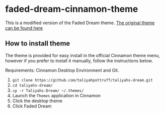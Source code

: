 # faded-dream-cinnamon-theme
This is a modified version of the Faded Dream theme.
[The original theme can be found here](https://github.com/aaron-dev-git/faded-dream-cinnamon-theme)

<!--## Screenshot
![My setup (as of June 10th, 2020)](https://i.imgur.com/f75Tnvu.png)-->

## How to install theme

The theme is provided for easy install in the official Cinnamon theme menu, however if you prefer to install it manually, follow the instructions below.


Requirements: Cinnamon Desktop Environment and Git. 

1. `git clone https://github.com/taliyahpottruff/taliyahs-dream.git`
2. `cd taliyahs-dream/`
3. `cp -r Taliyahs-Dream/ ~/.themes/`
4. Launch the `Themes` application in Cinnamon
5. Click the desktop theme
6. Click Faded Dream

<!--## My setup
Wallpaper: [Mountains Moon Trees Minimalism](https://images.hdqwalls.com/wallpapers/mountains-moon-trees-minimalism-hd.jpg)<br>
Window Borders: Mint-Y-Dark<br>
Icons: Papirus-Dark<br>
Controls: Mint-Y-Dark-Blue<br>
Mouse Pointer: breeze-cursors<br>
Desktop: **Faded Dream**-->
